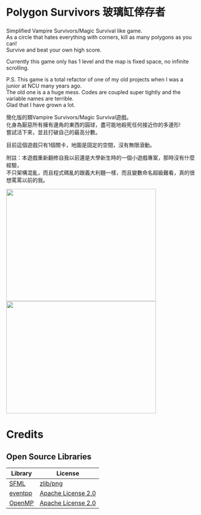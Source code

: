 # Polygon Survivors 玻璃缸倖存者
### 
Simplified Vampire Survivors/Magic Survival like game.  
As a circle that hates everything with corners, kill as many polygons as you can!  
Survive and beat your own high score.  
 
Currently this game only has 1 level and the map is fixed space, no infinite scrolling.  

P.S. This game is a total refactor of one of my old projects when I was a junior at NCU many years ago.  
The old one is a a huge mess. Codes are coupled super tightly and the variable names are terrible.  
Glad that I have grown a lot.

簡化版的類Vampire Survivors/Magic Survival遊戲。  
化身為厭惡所有擁有邊角的東西的圓球，盡可能地殺死任何接近你的多邊形!  
嘗試活下來，並且打破自己的最高分數。
 
目前這個遊戲只有1個關卡，地圖是固定的空間，沒有無限滾動。

附註：本遊戲重新翻修自我以前還是大學新生時的一個小遊戲專案，那時沒有什麼經驗，  
不只架構混亂，而且程式碼亂的跟義大利麵一樣，而且變數命名超級難看，真的很想罵罵以前的我。

<img src="https://user-images.githubusercontent.com/6175456/212740176-dec17f8f-89d2-44ea-819b-e41cfc47024d.png" width="400" height="300"> <img src="https://user-images.githubusercontent.com/6175456/212740185-dbba5b04-435c-4767-9084-c0d60d37b38d.png" width="400" height="300">


# Credits 
## Open Source Libraries
| Library                                                     | License                                                                            |
|-------------------------------------------------------------|------------------------------------------------------------------------------------|
| [SFML](https://www.sfml-dev.org/index.php)                  | [zlib/png](https://www.sfml-dev.org/license.php)                                   |
| [eventpp](https://github.com/wqking/eventpp)                | [Apache License 2.0](https://github.com/wqking/eventpp/blob/master/license)        |
| [OpenMP](https://www.sfml-dev.org/index.php)                | [Apache License 2.0](https://github.com/llvm-mirror/openmp/blob/master/LICENSE.txt)|
